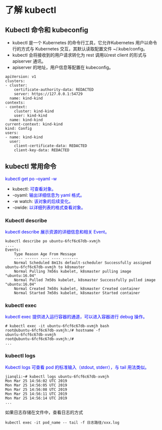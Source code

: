 # 了解 kubectl
## Kubectl 命令和 kubeconfig
- kubectl 是一个 Kubernetes 的命令行工具，它允许Kubernetes 用户以命令行的方式与 Kubernetes 交互，其默认读取配置文件 ~/.kube/config。 
- kubectl 会将接收到的用户请求转化为 rest 调用以rest client 的形式与 apiserver 通讯。
- apiserver 的地址，用户信息等配置在 kubeconfig。

```
apiVersion: v1
clusters:
- cluster:
    certificate-authority-data: REDACTED
    server: https://127.0.0.1:54729
  name: kind-kind
contexts:
- context:
    cluster: kind-kind
    user: kind-kind
  name: kind-kind
current-context: kind-kind
kind: Config
users:
- name: kind-kind
  user:
    client-certificate-data: REDACTED
    client-key-data: REDACTED
```

## kubectl 常用命令
<font color=blue>kubectl get po –oyaml -w</font>

- kubectl: <font color=blue>可查看对象。</font>
- -oyaml: <font color=blue>输出详细信息为 yaml 格式。</font>
- -w watch: <font color=blue>该对象的后续变化。</font>
- -owide: <font color=blue>以详细列表的格式查看对象。</font>

### Kubectl describe
<font color=blue>kubectl describe 展示资源的详细信息和相关 Event。</font>
```
kubectl describe po ubuntu-6fcf6c67db-xvmjh
....
Events:
    Type Reason Age From Message
    ---- ------ ---- ---- -------
    Normal Scheduled 8m13s default-scheduler Successfully assigned ubuntu-6fcf6c67db-xvmjh to k8smaster
    Normal Pulling 7m56s kubelet, k8smaster pulling image "ubuntu:16.04"
    Normal Pulled 7m50s kubelet, k8smaster Successfully pulled image "ubuntu:16.04"
    Normal Created 7m50s kubelet, k8smaster Created container
    Normal Started 7m50s kubelet, k8smaster Started container
```

### kubectl exec
<font color=blue>kubectl exec 提供进入运行容器的通道，可以进入容器进行 debug 操作。</font>
```
# kubectl exec -it ubuntu-6fcf6c67db-xvmjh bash
root@ubuntu-6fcf6c67db-xvmjh:/# hostname -f
ubuntu-6fcf6c67db-xvmjh
root@ubuntu-6fcf6c67db-xvmjh:/#
...
```

### kubectl logs
<font color=blue>Kubectl logs 可查看 pod 的标准输入（stdout, stderr），与 tail 用法类似。</font>
```
jianqli:~# kubectl logs ubuntu-6fcf6c67db-xvmjh
Mon Mar 25 14:56:02 UTC 2019
Mon Mar 25 14:56:05 UTC 2019
Mon Mar 25 14:56:08 UTC 2019
Mon Mar 25 14:56:11 UTC 2019
Mon Mar 25 14:56:14 UTC 2019
...
```
如果日志存储在文件中，查看日志的方式
```
kubectl exec -it pod_name -- tail -f 日志路径/xxx.log
```
